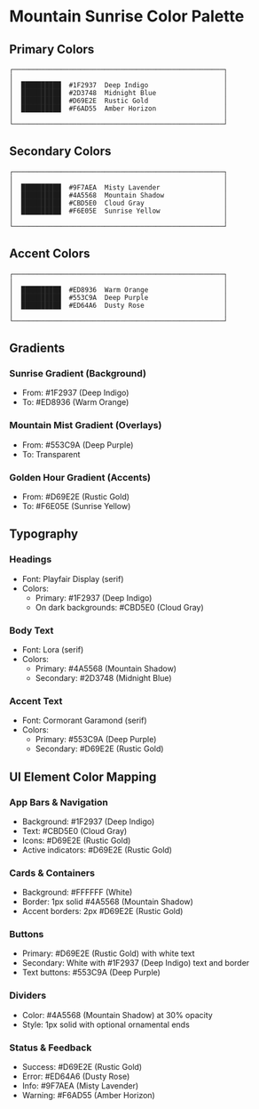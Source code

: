 # Mountain Sunrise Color Palette

## Primary Colors

```
┌─────────────────────────────────────────────────────┐
│                                                     │
│  ██████████  #1F2937  Deep Indigo                   │
│  ██████████  #2D3748  Midnight Blue                 │
│  ██████████  #D69E2E  Rustic Gold                   │
│  ██████████  #F6AD55  Amber Horizon                 │
│                                                     │
└─────────────────────────────────────────────────────┘
```

## Secondary Colors

```
┌─────────────────────────────────────────────────────┐
│                                                     │
│  ██████████  #9F7AEA  Misty Lavender                │
│  ██████████  #4A5568  Mountain Shadow               │
│  ██████████  #CBD5E0  Cloud Gray                    │
│  ██████████  #F6E05E  Sunrise Yellow                │
│                                                     │
└─────────────────────────────────────────────────────┘
```

## Accent Colors

```
┌─────────────────────────────────────────────────────┐
│                                                     │
│  ██████████  #ED8936  Warm Orange                   │
│  ██████████  #553C9A  Deep Purple                   │
│  ██████████  #ED64A6  Dusty Rose                    │
│                                                     │
└─────────────────────────────────────────────────────┘
```

## Gradients

### Sunrise Gradient (Background)
- From: #1F2937 (Deep Indigo)
- To: #ED8936 (Warm Orange)

### Mountain Mist Gradient (Overlays)
- From: #553C9A (Deep Purple)
- To: Transparent

### Golden Hour Gradient (Accents)
- From: #D69E2E (Rustic Gold)
- To: #F6E05E (Sunrise Yellow)

## Typography

### Headings
- Font: Playfair Display (serif)
- Colors: 
  - Primary: #1F2937 (Deep Indigo)
  - On dark backgrounds: #CBD5E0 (Cloud Gray)

### Body Text
- Font: Lora (serif)
- Colors:
  - Primary: #4A5568 (Mountain Shadow)
  - Secondary: #2D3748 (Midnight Blue)

### Accent Text
- Font: Cormorant Garamond (serif)
- Colors:
  - Primary: #553C9A (Deep Purple)
  - Secondary: #D69E2E (Rustic Gold)

## UI Element Color Mapping

### App Bars & Navigation
- Background: #1F2937 (Deep Indigo)
- Text: #CBD5E0 (Cloud Gray)
- Icons: #D69E2E (Rustic Gold)
- Active indicators: #D69E2E (Rustic Gold)

### Cards & Containers
- Background: #FFFFFF (White)
- Border: 1px solid #4A5568 (Mountain Shadow)
- Accent borders: 2px #D69E2E (Rustic Gold)

### Buttons
- Primary: #D69E2E (Rustic Gold) with white text
- Secondary: White with #1F2937 (Deep Indigo) text and border
- Text buttons: #553C9A (Deep Purple)

### Dividers
- Color: #4A5568 (Mountain Shadow) at 30% opacity
- Style: 1px solid with optional ornamental ends

### Status & Feedback
- Success: #D69E2E (Rustic Gold)
- Error: #ED64A6 (Dusty Rose)
- Info: #9F7AEA (Misty Lavender)
- Warning: #F6AD55 (Amber Horizon) 